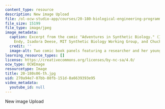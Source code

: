 ```yaml
---
content_type: resource
description: New image Upload
file: /ol-ocw-studio-app/courses/20-180-biological-engineering-programming-spring-2006/270a94e707bb88fb151d8a6639393e95_20-180s06-th.jpg
file_size: 15199
file_type: image/jpeg
image_metadata:
  caption: Excerpt from the comic "Adventures in Synthetic Biology." (Image by Drew
    Endy, Isadora Deese, MIT Synthetic Biology Working Group, and Chuck Wadey.)
  credit: ''
  image-alt: Two comic book panels featuring a researcher and her young assistant.
learning_resource_types: []
license: https://creativecommons.org/licenses/by-nc-sa/4.0/
ocw_type: OCWImage
resourcetype: Image
title: 20-180s06-th.jpg
uid: 270a94e7-07bb-88fb-151d-8a6639393e95
video_metadata:
  youtube_id: null
---
```

New image Upload